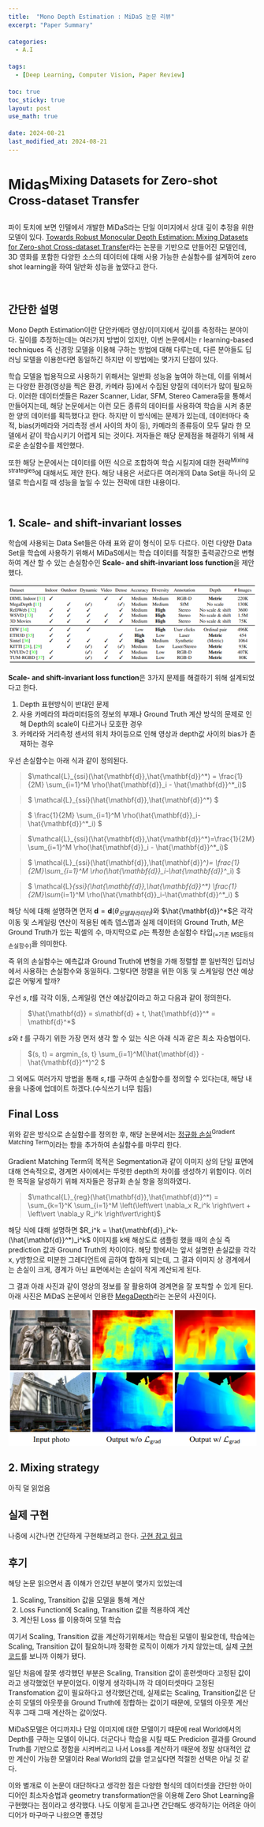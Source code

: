 ```yaml
---
title:  "Mono Depth Estimation : MiDaS 논문 리뷰"
excerpt: "Paper Summary"

categories:
  - A.I

tags:
  - [Deep Learning, Computer Vision, Paper Review]

toc: true
toc_sticky: true
layout: post
use_math: true
 
date: 2024-08-21
last_modified_at: 2024-08-21
---
```


# **Midas<sup>Mixing Datasets for Zero-shot Cross-dataset Transfer</sup>**

파이 토치에 보면 인텔에서 개발한 MiDaS라는 단일 이미지에서 상대 깊이 추정을 위한 모델이 있다. [Towards Robust Monocular Depth Estimation: Mixing Datasets for Zero-shot Cross-dataset Transfer](https://arxiv.org/abs/1907.01341v3)라는 논문을 기반으로 만들어진 모델인데, 3D 영화를 포함한 다양한 소스의 데이터에 대해 사용 가능한 손실함수를 설계하여 zero shot learning을 하여 일반화 성능을 높였다고 한다. 

<br>

## **간단한 설명**

Mono Depth Estimation이란 단안카메라 영상/이미지에서 깊이를 측정하는 분야이다. 깊이를 추정하는데는 여러가지 방법이 있지만, 이번 논문에서는 r learning-based techniques 즉 신경망 모델을 이용해 구하는 방법에 대해 다루는데, 다른 분야들도 딥러닝 모델을 이용한다면 동일하긴 하지만 이 방법에는 몇가지 단점이 있다.

학습 모델을 법용적으로 사용하기 위해서는 일반화 성능을 높여야 하는데, 이를 위해서는 다양한 환경(영상을 찍은 환경, 카메라 등)에서 수집된 양질의 데이터가 많이 필요하다. 이러한 데이터셋들은 Razer Scanner, Lidar, SFM, Stereo Camera등을 통해서 만들어지는데, 해당 논문에서는 이런 모든 종류의 데이터를 사용하여 학습을 시켜 충분한 양의 데이터를 획득했다고 한다. 하지만 이 방식에는 문제가 있는데, 데이터마다 축적, bias(카메라와 거리측정 센서 사이의 차이 등), 카메라의 종류등이 모두 달라 한 모델에서 같이 학습시키기 어렵게 되는 것이다. 저자들은 해당 문제점을 해결하기 위해 새로운 손실함수를 제안했다.

또한 해당 논문에서는 데이터를 어떤 식으로 조합하여 학습 시킬지에 대한 전략<sup>Mixing strategies</sup>에 대해서도 제안 한다. 해당 내용은 서로다른 여러개의 Data Set을 하나의 모델로 학습시킬 때 성능을 높일 수 있는 전략에 대한 내용이다.

<br>

## **1. Scale- and shift-invariant losses**

학습에 사용되는 Data Set들은 아래 표와 같이 형식이 모두 다르다. 이런 다양한 Data Set을 학습에 사용하기 위해서 MiDaS에서는 학습 데이터를 적절한 출력공간으로 변형하여 계산 할 수 있는 손실함수인 **Scale- and shift-invariant loss function**을 제안했다.

![학습에 사용되는 Data Set](/assets/img/variant_data_set.png)

**Scale- and shift-invariant loss function**은 3가지 문제를 해결하기 위해 설계되었다고 한다.

1. Depth 표현방식이 반대인 문제
2. 사용 카메라의 파라미터등의 정보의 부재나 Ground Truth 계산 방식의 문제로 인해 Depth의 scale이 다르거나 모호한 경우
3. 카메라와 거리측정 센서의 위치 차이등으로 인해 영상과 depth값 사이의 bias가 존재하는 경우

우선 손실함수는 아래 식과 같이 정의된다.

> $\mathcal{L}_{ssi}(\hat{\mathbf{d}},\hat{\mathbf{d}}^*) = \frac{1}{2M} \sum_{i=1}^M \rho(\hat{\mathbf{d}}_i - \hat{\mathbf{d}}^*_i)$

> $
\mathcal{L}\_{ssi}(\hat{\mathbf{d}},\hat{\mathbf{d}}^*)
$

> $
\frac{1}{2M} \sum_{i=1}^M \rho(\hat{\mathbf{d}}_i-\hat{\mathbf{d}}^*_i)
$

> $\mathcal{L}_{ssi}(\hat{\mathbf{d}},\hat{\mathbf{d}}^*)=\frac{1}{2M} \sum_{i=1}^M \rho(\hat{\mathbf{d}}_i - \hat{\mathbf{d}}^*_i)$

> $
\mathcal{L}\_{ssi}(\hat{\mathbf{d}},\hat{\mathbf{d}}^*)=
\frac{1}{2M}\sum_{i=1}^M \rho(\hat{\mathbf{d}}_i-\hat{\mathbf{d}}^*_i)
$

> $
\mathcal{L}_{ssi}(\hat{\mathbf{d}},\hat{\mathbf{d}}^*) 
\frac{1}{2M}\sum_{i=1}^M \rho(\hat{\mathbf{d}}_i-\hat{\mathbf{d}}^*_i)
$

해당 식에 대해 설명하면 먼저 $\mathbf{d} = \mathbf{d}(\theta_{모델 파라미터})$와 $\hat{\mathbf{d}}^*$은 각각 이동 및 스케일링 연산이 적용된 예측 뎁스맵과 실제 데이터의 Ground Truth, $M$은 Ground Truth가 있는 픽셀의 수, 마지막으로 $\rho$는 특정한 손실함수 타입<sub>(=기존 MSE등의 손실함수)</sub>을 의미한다.
 
즉 위의 손실함수는 예측값과 Ground Truth에 변형을 가해 정렬할 뿐 일반적인 딥러닝에서 사용하는 손실함수와 동일하다. 그렇다면 정렬을 위한 이동 및 스케일링 연산 예상값은 어떻게 할까?

우선 $s, t$를 각각 이동, 스케일링 연산 예상값이라고 하고 다음과 같이 정의한다.

> $\hat{\mathbf{d}} = s\mathbf{d} + t, \hat{\mathbf{d}}^* = \mathbf{d}^*$

$s$와 $t$ 를 구하기 위한 가장 먼저 생각 할 수 있는 식은 아래 식과 같은 최소 자승법이다.

> $(s, t) = argmin_{s, t} \sum_{i=1}^M(\hat{\mathbf{d}} - \hat{\mathbf{d}}^*)^2 $

그 외에도 여러가지 방법을 통해 $s,t$를 구하여 손실함수를 정의할 수 있다는대, 해당 내용을 나중에 업데이트 하겠다.(수식쓰기 너무 힘듬)


## **Final Loss**

위와 같은 방식으로 손실함수를 정의한 후, 해당 논문에서는 [정규화 손실](https://arxiv.org/abs/1804.00607)<sup>Gradient Matching Term</sup>이라는 항을 추가하여 손실함수를 마무리 한다.

Gradient Matching Term의 목적은 Segmentation과 같이 이미지 상의 단일 표면에 대해 연속적으로, 경계면 사이에서는 뚜렷한 depth의 차이를 생성하기 위함이다. 이러한 목적을 달성하기 위해 저자들은 정규화 손실 항을 정의하였다.

> $\mathcal{L}_{reg}(\hat{\mathbf{d}},\hat{\mathbf{d}}^*) = \sum_{k=1}^K \sum_{i=1}^M \left(\left\vert \nabla_x R_i^k \right\vert + \left\vert \nabla_y R_i^k \right\vert\right)$

해당 식에 대해 설명하면 $R_i^k = \hat{\mathbf{d}}_i^k-(\hat{\mathbf{d}}^*)_i^k$ 이미지를 k배 해상도로 샘플링 했을 때의 손실 즉 prediction 값과 Ground Truth의 차이이다.
해당 항에서는 앞서 설명한 손실값을 각각 x, y방향으로 미분한 그레디언트에 곱하여 합하게 되는데, 그 결과 이미지 상 경계에서는 손실이 크게, 경계가 아닌 표면에서는 손실이 작게 계산되게 된다.

그 결과 아래 사진과 같이 영상의 정보를 잘 활용하여 경계면을 잘 포착할 수 있게 된다. 아래 사진은 MiDaS 논문에서 인용한 [MegaDepth](https://arxiv.org/abs/1804.00607)라는 논문의 사진이다.

![Depth_Gradient](/assets/img/depth_gradient.png)

## **2. Mixing strategy**

아직 덜 읽었음


## 실제 구현
나중에 시간나면 간단하게 구현해보려고 한다.
[구현 참고 링크](https://gist.github.com/dvdhfnr/732c26b61a0e63a0abc8a5d769dbebd0)


## **후기**

해당 논문 읽으면서 좀 이해가 안갔던 부분이 몇가지 있었는데

1. Scaling, Transition 값을 모델을 통해 계산
2. Loss Function에 Scaling, Transition 값을 적용하여 계산
3. 계산된 Loss 를 이용하여 모델 학습

여기서 Scaling, Transition 값을 계산하기위해서는 학습된 모델이 필요한데, 학습에는 Scaling, Transition 값이 필요하니까 정확한 로직이 이해가 가지 않았는데, 실제 [구현 코드](https://gist.github.com/dvdhfnr/732c26b61a0e63a0abc8a5d769dbebd0)를 보니까 이해가 됐다.

일단 처음에 잘못 생각했던 부분은 Scaling, Transition 값이 훈련셋마다 고정된 값이라고 생각했었던 부분이었다. 이렇게 생각하니까 각 데이터셋마다 고정된 Transfomation 값이 필요하다고 생각했던건데, 실제로는 Scaling, Transition값은 단순히 모델의 아웃풋을 Ground Truth에 정합하는 값이기 때문에, 모델의 아웃풋 계산 직후 그때 그때 계산하는 값이었다.

MiDaS모델은 어디까지나 단일 이미지에 대한 모델이기 때문에 real World에서의 Depth를 구하는 모델이 아니다. 더군다나 학습을 시킬 때도 Predicion 결과를 Ground Truth를 기반으로 정합을 시켜버리고 나서 Loss를 계산하기 때문에 정말 상대적인 값만 계산이 가능한 모델이라 Real World의 값을 얻고싶다면 적절한 선택은 아닐 것 같다.

이와 별개로 이 논문이 대단하다고 생각한 점은 다양한 형식의 데이터셋을 간단한 아이디어인 최소자승법과 geometry transformation만을 이용해 Zero Shot Learning을 구현했다는 점이라고 생각했다. 나도 이렇게 듣고나면 간단해도 생각하기는 어려운 아이디어가 마구마구 나왔으면 좋겠당